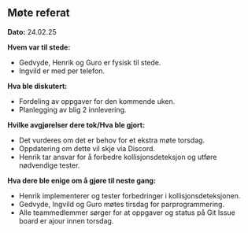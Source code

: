 ## Møte referat
**Dato:** 24.02.25


**Hvem var til stede:**
- Gedvyde, Henrik og Guro er fysisk til stede. 
- Ingvild er med per telefon. 


**Hva ble diskutert:**
- Fordeling av oppgaver for den kommende uken. 
- Planlegging av blig 2 innlevering. 


**Hvilke avgjørelser dere tok/Hva ble gjort:**
- Det vurderes om det er behov for et ekstra møte torsdag. 
- Oppdatering om dette vil skje via Discord.
- Henrik tar ansvar for å forbedre kollisjonsdeteksjon og utføre nødvendige tester.


**Hva dere ble enige om å gjøre til neste gang:**
- Henrik implementerer og tester forbedringer i kollisjonsdeteksjonen.
- Gedvyde, Ingvild og Guro møtes tirsdag for parprogrammering.
- Alle teammedlemmer sørger for at oppgaver og status på Git Issue board er ajour innen torsdag.